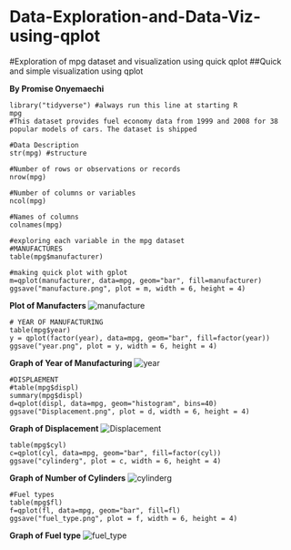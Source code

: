 # Data-Exploration-and-Data-Viz-using-qplot
#Exploration of  mpg dataset and visualization using quick qplot
##Quick  and simple visualization using qplot

**By  Promise  Onyemaechi**
```
library("tidyverse") #always run this line at starting R
mpg
#This dataset provides fuel economy data from 1999 and 2008 for 38 popular models of cars. The dataset is shipped

#Data Description
str(mpg) #structure

#Number of rows or observations or records
nrow(mpg)

#Number of columns or variables
ncol(mpg)

#Names of columns
colnames(mpg)

#exploring each variable in the mpg dataset
#MANUFACTURES
table(mpg$manufacturer)

#making quick plot with gplot
m=qplot(manufacturer, data=mpg, geom="bar", fill=manufacturer)
ggsave("manufacture.png", plot = m, width = 6, height = 4)
````
**Plot of Manufacters**
![manufacture](manufacture.png)

```
# YEAR OF MANUFACTURING
table(mpg$year)
y = qplot(factor(year), data=mpg, geom="bar", fill=factor(year))
ggsave("year.png", plot = y, width = 6, height = 4)
````
**Graph of Year  of Manufacturing**
![year](year.png)

```
#DISPLAEMENT
#table(mpg$displ)
summary(mpg$displ)
d=qplot(displ, data=mpg, geom="histogram", bins=40)
ggsave("Displacement.png", plot = d, width = 6, height = 4)
```
**Graph of Displacement**
![Displacement](Displacement.png)

```
table(mpg$cyl)
c=qplot(cyl, data=mpg, geom="bar", fill=factor(cyl))
ggsave("cylinderg", plot = c, width = 6, height = 4)
```
**Graph of Number of Cylinders**
![cylinderg](cylinderg.png)

```
#Fuel types
table(mpg$fl)
f=qplot(fl, data=mpg, geom="bar", fill=fl)
ggsave("fuel_type.png", plot = f, width = 6, height = 4)
```
**Graph  of  Fuel type**
![fuel_type](fuel_type.png)



